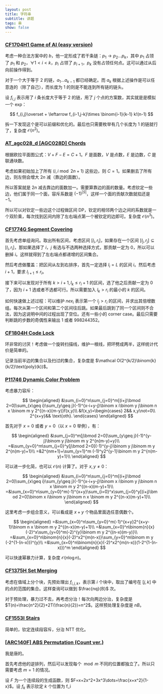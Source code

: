 ```yaml
---
layout: post
title: 字符串
subtitle: 讲题
tags: 串
show: false
---
```


### [CF1704H1 Game of AI (easy version)](https://www.luogu.com.cn/problem/CF1704H1)

考虑一种合法方案中的 $b$，他一定形成了若干条链：$p_1\rightarrow p_2\dots p_k$，其中 $p_1$ 占领了 $p_1$ 和 $p_2$，$\forall 1<i<k$，$p_i$ 占领了 $p_{i+1}$，$p_k$ 没有占领任何点。这可以通过从后向前操作得到。

对于一个大于等于 $2$ 的链，$a_1\dots a_{k-1}$ 都已经确定。而 $a_k$ 根据上述操作是可以任意连的（除了自己），而长度为 $1$ 的则是不能连到所有链的链头。

设 $f_{i,j}$ 表示用了 $i$ 条长度大于等于 $2$ 的链，用了 $j$ 个点的方案数，其实就是是模拟一个 exp：

$$
f_{i,j}\overset + \leftarrow f_{i-1,j-k}\times \binom{i-1}{k-1} k!(n-1)
$$

拆一下发现这个是可以前缀和优化的。最后也只需要枚举有几个长度为 $1$ 的链就行了，复杂度 $\mathcal O(n^2)$。

### [AT_agc028_d [AGC028D] Chords](https://www.luogu.com.cn/problem/AT_agc028_d)

根据欧拉平面图公式：$V+F-E=C+1$。$F$ 是面数，$V$ 是点数，$E$ 是边数，$C$ 是联通块数。

考虑如果初始加上了所有 $(i,i\bmod{2n}+1)$ 这些边，则 $C=1$。如果删去了所有边，则左侧会增大 $2n$ 减（靠边的面数）。

所以答案就是 $2n$ 减去靠边的面数加一。需要算靠边的面的数量。考虑钦定一些边，他们属于同一个面，容斥系数是 $(-1)^{|S|}$，这样一个面的贡献次数就掐还是 $-1$。

所以可以对钦定一些边这个过程做区间 DP，钦定的相邻两个边之间的系数就是一个双阶乘，每次找到区间内除了左右端点第一个被钦定的边即可。复杂度 $\mathcal O(n^3)$。

### [CF1774G Segment Covering](https://www.luogu.com.cn/problem/CF1774G)

首先考虑单组询问。取出所有区间，考虑区间 $[l_i,r_i]$，如果存在一个区间 $[l_j,r_j]\subseteq [l_i,r_i]$，那如果选择了 $i$，$j$ 有选与不选两种选择方式，那贡献一定为 $0$，所以可以删掉 $i$。这样就得到了左右端点都递增的区间集合。

然后考虑做覆盖：把区间从左到右排序，首先一定选择 $l_i=L$ 的区间 $i$。然后考虑 $i+1$，要求 $l_{i+1}\leq r_i$。

接下来可以发现对于所有 $k>i+1,l_k\leq r_i+1$ 的区间，选了他之后贡献一定为 $0$ 了，因为 $i+1$ 选或者不选都可行。所以需要加入 $l_k>r_i$ 的最小的 $k$ 的区间。

如何快速做上述过程：可以维护 $nex_i$ 表示第一个 $l_j>r_i$ 的区间，并求出其倍增数组。每次从第一个区间和第二个区间往后跳。如果最后跳到了同一个区间则不合法，因为这说明中间的过程出现了空位。还有一些小的 corner case。最后只需要判断跳的步数的奇偶性来输出 $1$ 或者 $998244352$。

### [CF1804H Code Lock](https://www.luogu.com.cn/problem/CF1804H)

环非常的讨厌！考虑做一个旋转扫描线，维护一根线，把环劈成两半，这样统计代价是简单的。

记录当前半边的集合以及扫过的集合，复杂度是 $\mathcal O(2^{k/2}\binom{k}{k/2}\text{poly}(k))$。

### [P11746 Dynamic Color Problem](https://www.luogu.com.cn/problem/P11746)

考虑暴力容斥：

$$
\begin{aligned}
&\sum_{i=0}^n\sum_{j=0}^m[(i+j)\bmod 2=0]\sum_{x\geq i}\sum_{y\geq j}(-1)^{x-i+y-j}\binom x i\binom y j\binom n x \binom m y 2^{(n-x)(m-y)}f(x,y)\\
&f(x,y)=\begin{cases}
2&& x,y\not=0\\
2^{x+y}&& \text{oth}.
\end{cases}
\end{aligned}
$$

首先对于 $x=0$ 或者 $y=0$（以 $x=0$ 举例），有：

$$
\begin{aligned}
&\sum_{j=0}^m[j\bmod 2=0]\sum_{y\geq j}(-1)^{y-j}\binom y j\binom m y 2^{n(m-y)+y}\\
=&\sum_{y=0}^m\sum_{j=0}^y[j\bmod 2=0](-1)^{y-j}\binom y j\binom m y 2^{n(m-y)+1}\\
=&2^{nm+1}+\sum_{y=1}^m (-1)^y2^{y-1}\binom m y 2^{n(m-y)+1}\\
\end{aligned}
$$

可以进一步化简，也可以 $\mathcal O(n)$ 计算了。对于 $x,y\not=0$：

$$
\begin{aligned}
&\sum_{i=0}^n\sum_{j=0}^m[(i+j)\bmod 2=0]\sum_{x\geq i}\sum_{y\geq j}(-1)^{x-i+y-j}\binom x i\binom y j\binom n x \binom m y 2^{(n-x)(m-y)+1}\\
=&\sum_{x=0}^n\sum_{y=0}^m(-1)^{x+y}\sum_{i=0}^x\sum_{j=0}^y[(i+j)\bmod 2=0]\binom x i\binom y j\binom n x \binom m y 2^{(n-x)(m-y)+1}\\
\end{aligned}
$$

这里考虑一步组合意义，可以看成是 $x+y$ 个物品里面选任意偶数个。

$$
\begin{aligned}
=&\sum_{x=0}^n\sum_{y=0}^m(-1)^{x+y}2^{x+y-1}\binom n x \binom m y 2^{(n-x)(m-y)+1}\\
=&\sum_{x=0}^n\binom{n}{x}(-2)^x\sum_{y=0}^m(-2)^{y}\binom m y 2^{(n-x)(m-y)}\\
=&\sum_{x=0}^n\binom{n}{x}(-2)^x2^{m(n-x)}\sum_{y=0}^m\binom m y (-2^{1-(n-x)})^{y}\\
=&\sum_{x=0}^n\binom{n}{x}(-2)^x2^{m(n-x)}(1-2^{1-(n-x)})^m
\end{aligned}
$$

可以快速幂暴力计算，复杂度 $\mathcal O(n\log n)$。

### [CF1375H Set Merging](https://www.luogu.com.cn/problem/CF1375H)

考虑在值域上分个块，先预处理出 $f_{i,j,k}$，表示第 $i$ 个块中，取出了编号在 $[j,k]$ 中的点的范围的集合。这样查询可以做到 $\frac{nq}{B}$ 次。

对于预处理，暴力过不去，再考虑分治！每次向两边分治，复杂度是 $T(n)=\frac{n^2}{2}+2T(\frac{n}{2})=n^2$。这样预处理复杂度是 $nB$。

### [CF1553I Stairs](https://www.luogu.com.cn/problem/CF1553I)

简单的，钦定连续段容斥，分治 NTT 优化。

### [[ARC140F] ABS Permutation (Count ver.)](https://www.luogu.com.cn/problem/AT_arc140_f)

我是唐的。

首先考虑他的逆排列，然后可以发现每个 $\bmod m$ 不同的位置都独立了。所以只需要考虑 $m=1$ 的情况。

设 $F$ 为一个连续段的生成函数，则 $F=x+2x^2+3x^3\dots=\frac{x+x^2}{1-x}$。设 $f_k$ 表示钦定 $k$ 个位置为 f_i
